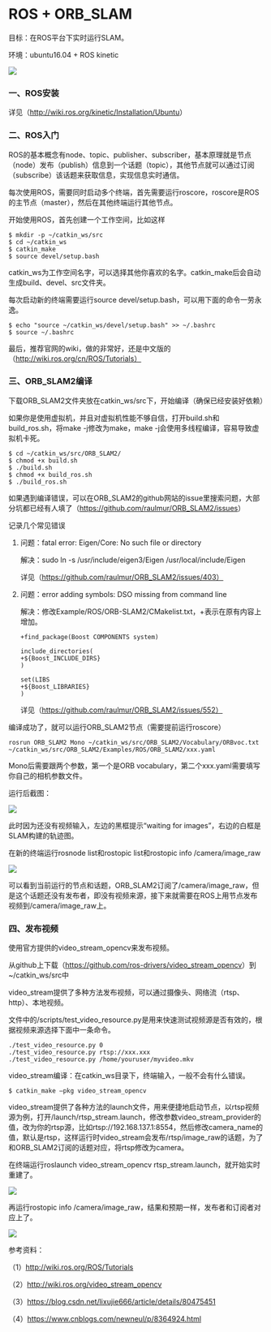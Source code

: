 # ROS + ORB_SLAM

目标：在ROS平台下实时运行SLAM。

环境：ubuntu16.04 + ROS kinetic

![](https://github.com/hxiaoxi/SLAM/blob/master/image/1.png?raw=true)

### 一、ROS安装

详见（<http://wiki.ros.org/kinetic/Installation/Ubuntu>）

 

### 二、ROS入门

ROS的基本概念有node、topic、publisher、subscriber，基本原理就是节点（node）发布（publish）信息到一个话题（topic），其他节点就可以通过订阅（subscribe）该话题来获取信息，实现信息实时通信。

每次使用ROS，需要同时启动多个终端，首先需要运行roscore，roscore是ROS的主节点（master），然后在其他终端运行其他节点。

 

开始使用ROS，首先创建一个工作空间，比如这样

```
$ mkdir -p ~/catkin_ws/src
$ cd ~/catkin_ws
$ catkin_make
$ source devel/setup.bash
```

catkin_ws为工作空间名字，可以选择其他你喜欢的名字。catkin_make后会自动生成build、devel、src文件夹。

 

每次启动新的终端需要运行source devel/setup.bash，可以用下面的命令一劳永逸。

```
$ echo "source ~/catkin_ws/devel/setup.bash" >> ~/.bashrc
$ source ~/.bashrc
```



最后，推荐官网的wiki，做的非常好，还是中文版的（http://wiki.ros.org/cn/ROS/Tutorials）



### 三、ORB_SLAM2编译

下载ORB_SLAM2文件夹放在catkin_ws/src下，开始编译（确保已经安装好依赖）

如果你是使用虚拟机，并且对虚拟机性能不够自信，打开build.sh和build_ros.sh，将make -j修改为make，make -j会使用多线程编译，容易导致虚拟机卡死。

```
$ cd ~/catkin_ws/src/ORB_SLAM2/
$ chmod +x build.sh
$ ./build.sh
$ chmod +x build_ros.sh
$ ./build_ros.sh
```

如果遇到编译错误，可以在ORB_SLAM2的github网站的issue里搜索问题，大部分坑都已经有人填了（<https://github.com/raulmur/ORB_SLAM2/issues>）

记录几个常见错误

1. 问题：fatal error: Eigen/Core: No such file or directory

   解决：sudo ln -s /usr/include/eigen3/Eigen /usr/local/include/Eigen

   详见（https://github.com/raulmur/ORB_SLAM2/issues/403）


2. 问题：error adding symbols: DSO missing from command line

   解决：修改Example/ROS/ORB-SLAM2/CMakelist.txt，+表示在原有内容上增加。

   ```
   +find_package(Boost COMPONENTS system)
   
   include_directories(
   +${Boost_INCLUDE_DIRS}
   )
   
   set(LIBS
   +${Boost_LIBRARIES}
   )
   ```

   详见（https://github.com/raulmur/ORB_SLAM2/issues/552）

 

编译成功了，就可以运行ORB_SLAM2节点（需要提前运行roscore）

```
rosrun ORB_SLAM2 Mono ~/catkin_ws/src/ORB_SLAM2/Vocabulary/ORBvoc.txt ~/catkin_ws/src/ORB_SLAM2/Examples/ROS/ORB_SLAM2/xxx.yaml
```

Mono后需要跟两个参数，第一个是ORB vocabulary，第二个xxx.yaml需要填写你自己的相机参数文件。

 

运行后截图：

![](file:///C:/Users/hxx13/AppData/Local/Temp/msohtmlclip1/01/clip_image001.png)

此时因为还没有视频输入，左边的黑框提示“waiting for images”，右边的白框是SLAM构建的轨迹图。



在新的终端运行rosnode list和rostopic list和rostopic info /camera/image_raw

![](file:///C:/Users/hxx13/AppData/Local/Temp/msohtmlclip1/01/clip_image002.png)

可以看到当前运行的节点和话题，ORB_SLAM2订阅了/camera/image_raw，但是这个话题还没有发布者，即没有视频来源，接下来就需要在ROS上用节点发布视频到/camera/image_raw上。



### 四、发布视频

使用官方提供的video_stream_opencv来发布视频。

从github上下载（<https://github.com/ros-drivers/video_stream_opencv>）到~/catkin_ws/src中

video_stream提供了多种方法发布视频，可以通过摄像头、网络流（rtsp、http）、本地视频。

文件中的/scripts/test_video_resource.py是用来快速测试视频源是否有效的，根据视频来源选择下面中一条命令。

```
./test_video_resource.py 0
./test_video_resource.py rtsp://xxx.xxx
./test_video_resource.py /home/youruser/myvideo.mkv
```



video_stream编译：在catkin_ws目录下，终端输入，一般不会有什么错误。

```
$ catkin_make –pkg video_stream_opencv
```

video_stream提供了各种方法的launch文件，用来便捷地启动节点，以rtsp视频源为例，打开/launch/rtsp_stream.launch，修改参数video_stream_provider的值，改为你的rtsp源，比如rtsp://192.168.137.1:8554，然后修改camera_name的值，默认是rtsp，这样运行时video_stream会发布/rtsp/image_raw的话题，为了和ORB_SLAM2订阅的话题对应，将rtsp修改为camera。

 

在终端运行roslaunch video_stream_opencv rtsp_stream.launch，就开始实时重建了。

![](file:///C:/Users/hxx13/AppData/Local/Temp/msohtmlclip1/01/clip_image003.png)

 

 

再运行rostopic info /camera/image_raw，结果和预期一样，发布者和订阅者对应上了。

![](file:///C:/Users/hxx13/AppData/Local/Temp/msohtmlclip1/01/clip_image004.png)

 

参考资料：

（1）<http://wiki.ros.org/ROS/Tutorials>

（2）<http://wiki.ros.org/video_stream_opencv>

（3）<https://blog.csdn.net/lixujie666/article/details/80475451>

（4）<https://www.cnblogs.com/newneul/p/8364924.html>

 

 
